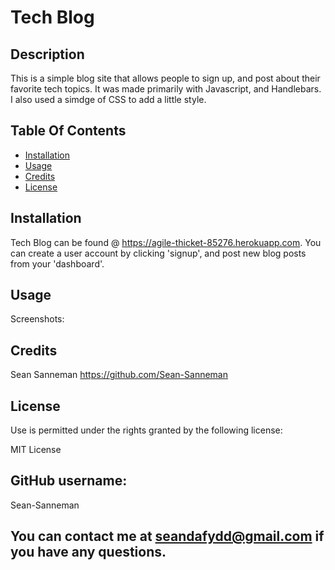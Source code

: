# Tech Blog

  ## Description

  This is a simple  blog site that allows people to sign up, and post about their favorite tech topics. It was made primarily with Javascript, and Handlebars. I also used a simdge of CSS to add a little style.  

  ## Table Of Contents

  * [Installation](#installation)
  * [Usage](#usage)
  * [Credits](#credits)
  * [License](#rights)
  

  ## Installation

  Tech Blog can be found @ https://agile-thicket-85276.herokuapp.com. You can create a user account by clicking 'signup', and post new blog posts from your 'dashboard'.

  ## Usage

  Screenshots:

  ## Credits

  Sean Sanneman https://github.com/Sean-Sanneman

  ## License

  Use is permitted under the rights granted by the following license:

  MIT License

  ## GitHub username:
  Sean-Sanneman

  ## You can contact me at seandafydd@gmail.com if you have any questions.

